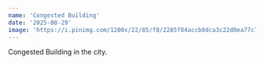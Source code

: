 ```yaml
---
name: 'Congested Building'
date: '2025-08-29'
image: 'https://i.pinimg.com/1200x/22/85/f8/2285f84accb8dca3c22d0ea77c7d4f70.jpg'
---
```


Congested Building in the city.
